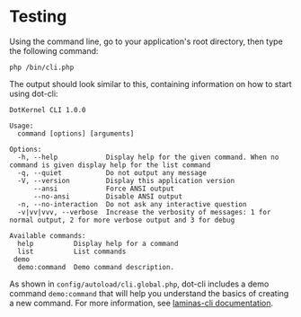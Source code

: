 # Testing

Using the command line, go to your application's root directory, then type the following command:

    php /bin/cli.php

The output should look similar to this, containing information on how to start using dot-cli:

    DotKernel CLI 1.0.0
    
    Usage:
      command [options] [arguments]
    
    Options:
      -h, --help            Display help for the given command. When no command is given display help for the list command
      -q, --quiet           Do not output any message
      -V, --version         Display this application version
          --ansi            Force ANSI output
          --no-ansi         Disable ANSI output
      -n, --no-interaction  Do not ask any interactive question
      -v|vv|vvv, --verbose  Increase the verbosity of messages: 1 for normal output, 2 for more verbose output and 3 for debug
    
    Available commands:
      help          Display help for a command
      list          List commands
     demo
      demo:command  Demo command description.

As shown in `config/autoload/cli.global.php`, dot-cli includes a demo command `demo:command` that will help you understand the basics of creating a new command.
For more information, see [laminas-cli documentation](https://docs.laminas.dev/laminas-cli/).
